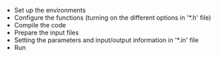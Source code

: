 * Set up the environments
* Configure the functions (turning on the different options in '*.h' file)
* Compile the code
* Prepare the input files
* Setting the parameters and input/output information in '*.in' file
* Run
